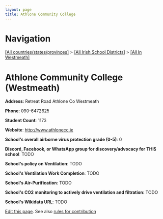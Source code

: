```yaml
---
layout: page
title: Athlone Community College
---
```

# Navigation

[[All countries/states/provinces]](../../..) > [[All Irish School Districts]](../..) > [[All In Westmeath]](..)

# Athlone Community College (Westmeath)

**Address**: Retreat Road Athlone Co Westmeath

**Phone**: 090-6472625

**Student Count**: 1173

**Website**: <http://www.athlonecc.ie>

**School's overall airborne virus protection grade (0-5)**: 0

**Discord, Facebook, or WhatsApp group for discovery/advocacy for THIS school**: TODO

**School's policy on Ventilation**: TODO

**School's Ventilation Work Completion**: TODO

**School's Air-Purification**: TODO

**School's CO2 monitoring to actively drive ventilation and filtration**: TODO

**School's Wikidata URL**: TODO


[Edit this page](https://github.com/ventilate-schools/Ireland/edit/main/./Westmeath/Athlone_Community_College.md). See also [rules for contribution](../../../contribution-rules/)
